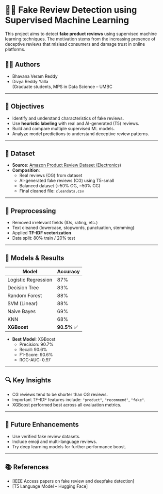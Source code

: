 
# 🕵️‍♀️ Fake Review Detection using Supervised Machine Learning

This project aims to detect **fake product reviews** using supervised machine learning techniques. The motivation stems from the increasing presence of deceptive reviews that mislead consumers and damage trust in online platforms.

## 👩‍💻 Authors
- Bhavana Veram Reddy  
- Divya Reddy Yalla  
(Graduate students, MPS in Data Science – UMBC

---

## 📌 Objectives
- Identify and understand characteristics of fake reviews.
- Use **heuristic labeling** with real and AI-generated (T5) reviews.
- Build and compare multiple supervised ML models.
- Analyze model predictions to understand deceptive review patterns.

---

## 🧾 Dataset
- **Source**: [Amazon Product Review Dataset (Electronics)](https://snap.stanford.edu/data/amazon/productGraph/)
- **Composition**:
  - Real reviews (OG) from dataset
  - AI-generated fake reviews (CG) using T5-small
  - Balanced dataset (~50% OG, ~50% CG)
  - Final cleaned file: `cleandata.csv`

---

## 🧹 Preprocessing
- Removed irrelevant fields (IDs, rating, etc.)
- Text cleaned (lowercase, stopwords, punctuation, stemming)
- Applied **TF-IDF vectorization**
- Data split: 80% train / 20% test

---

## 🤖 Models & Results

| Model               | Accuracy |
|--------------------|----------|
| Logistic Regression| 87%      |
| Decision Tree      | 83%      |
| Random Forest      | 88%      |
| SVM (Linear)       | 88%      |
| Naive Bayes        | 69%      |
| KNN                | 68%      |
| **XGBoost**        | **90.5%** ✅ |

- **Best Model**: XGBoost
  - Precision: 90.7%
  - Recall: 90.6%
  - F1-Score: 90.6%
  - ROC-AUC: 0.97

---

## 🔍 Key Insights
- CG reviews tend to be shorter than OG reviews.
- Important TF-IDF features include: `"product"`, `"recommend"`, `"fake"`.
- XGBoost performed best across all evaluation metrics.

---

## 🚀 Future Enhancements
- Use verified fake review datasets.
- Include emoji and multi-language reviews.
- Try deep learning models for further performance boost.

---

## 📚 References
- [IEEE Access papers on fake review and deepfake detection]
- [T5 Language Model – Hugging Face]
